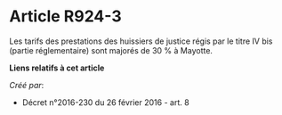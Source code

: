 # Article R924-3

Les  tarifs des prestations des huissiers de justice régis par le titre IV  bis (partie réglementaire) sont majorés de 30 % à
Mayotte.

**Liens relatifs à cet article**

_Créé par_:

  - Décret n°2016-230 du 26 février 2016 - art. 8
